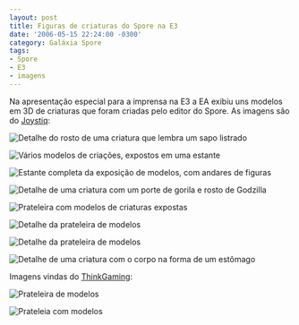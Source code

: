 ```yaml
---
layout: post
title: Figuras de criaturas do Spore na E3
date: '2006-05-15 22:24:00 -0300'
category: Galáxia Spore
tags:
- Spore
- E3
- imagens
---
```

Na apresentação especial para a imprensa na E3 a EA exibiu uns modelos em 3D de criaturas que foram criadas pelo editor do Spore. As imagens são do [Joystiq](http://www.joystiq.com/2006/05/11/spore-figurines-at-e3/):

![Detalhe do rosto de uma criatura que lembra um sapo listrado](https://i.imgur.com/ZZYuBcQ.jpg)

![Vários modelos de criações, expostos em uma estante](https://i.imgur.com/J13lg2a.jpg)

![Estante completa da exposição de modelos, com andares de figuras](https://i.imgur.com/DzCjn13.jpg)

![Detalhe de uma criatura com um porte de gorila e rosto de Godzilla](https://i.imgur.com/46k7vgp.jpg)

![Prateleira com modelos de criaturas expostas](https://i.imgur.com/WGob70C.jpg)

![Detalhe da prateleira de modelos](https://i.imgur.com/1Mc6vGi.jpg)

![Detalhe da prateleira de modelos](https://i.imgur.com/i4X4TLE.jpg)

![Detalhe de uma criatura com o corpo na forma de um estômago](https://i.imgur.com/H6X1nRp.jpg)

Imagens vindas do [ThinkGaming](http://thinkgaming.org/content/view/255/27/):

![Prateleira de modelos](https://i.imgur.com/iAAENMR.jpg)

![Prateleia com modelos](https://i.imgur.com/zQHYWZA.jpg)